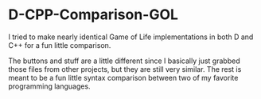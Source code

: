 # D-CPP-Comparison-GOL
I tried to make nearly identical Game of Life implementations in both D and C++ for a fun little comparison.


The buttons and stuff are a little different since I basically just grabbed those files from other projects, but they are still very similar.  The rest is meant to be a fun little syntax comparison between two of my favorite programming languages.
